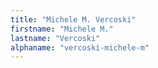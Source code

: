 ```yaml
---
title: "Michele M. Vercoski"
firstname: "Michele M."
lastname: "Vercoski"
alphaname: "vercoski-michele-m"
---
```

